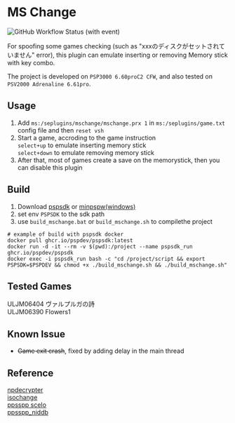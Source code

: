 # MS Change  

![GitHub Workflow Status (with event)](https://img.shields.io/github/actions/workflow/status/YuriSizuku/psp-MSChange/build_mschange.yml)  

For spoofing some games checking (such as "xxxのディスクがセットされていません" error),  this plugin can emulate inserting or removing Memory stick with key combo.  

The project is developed on `PSP3000 6.60proC2 CFW`, and also tested on `PSV2000 Adrenaline 6.61pro`.  

## Usage  

1. Add `ms:/seplugins/mschange/mschange.prx 1` in `ms:/seplugins/game.txt` config file and then `reset vsh`
2. Start a game, accroding to the game instruction  
   `select+up` to emulate inserting memory stick  
   `select+down` to emulate removing memory stick  
3. After that, most of games create a save on the memorystick, then you can disable this plugin

## Build

1. Download [pspsdk](https://github.com/pspdev/pspsdk) or [minpspw(windows)](https://sourceforge.net/projects/minpspw/)  
2. set env `PSPSDK` to the sdk path  
3. use `build_mschange.bat` or `build_mschange.sh` to compilethe project

``` shell
# example of build with pspsdk docker
docker pull ghcr.io/pspdev/pspsdk:latest
docker run -d -it --rm -v $(pwd):/project --name pspsdk_run ghcr.io/pspdev/pspsdk
docker exec -i pspsdk_run bash -c "cd /project/script && export PSPSDK=$PSPDEV && chmod +x ./build_mschange.sh && ./build_mschange.sh"
```

## Tested Games  

ULJM06404 ヴァルプルガの詩  
ULJM06390 Flowers1  

## Known Issue

* ~~Game exit crash~~, fixed by adding delay in the main thread

## Reference  

[npdecrypter](https://github.com/codestation/npdecrypter)  
[isochange](https://www.gamebrew.org/wiki/ISOchange_PSP)  
[ppsspp sceIo](https://github.com/hrydgard/ppsspp/blob/60402909f8bf1e2f04a9aec5e81ae82a3e21aee3/Core/HLE/sceIo.cpp#L1884)  
[ppsspp_niddb](https://github.com/pspdev/psp-ghidra-scripts/blob/master/ppsspp_niddb.xml)  
